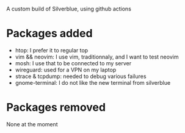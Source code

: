 A custom build of Silverblue, using github actions

# Packages added
- htop: I prefer it to regular top
- vim && neovim: I use vim, traditionnaly, and I want to test neovim
- mosh: I use that to be connected to my server
- wireguard: used for a VPN on my laptop
- strace & tcpdump: needed to debug various failures
- gnome-terminal: I do not like the new terminal from silverblue

# Packages removed

None at the moment


